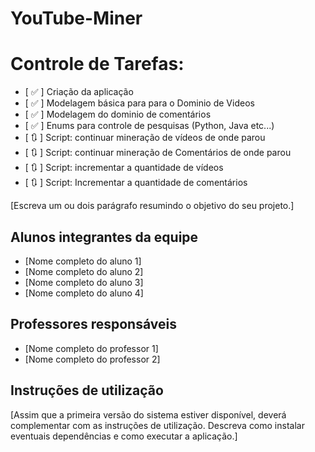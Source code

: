 # YouTube-Miner
# Controle de Tarefas:
- [ ✅ ] Criação da aplicação
- [ ✅ ] Modelagem básica para para o Dominio de Videos
- [ ✅ ] Modelagem do dominio de comentários
- [ ✅ ] Enums para controle de pesquisas (Python, Java etc...)
- [ 🔃 ] Script: continuar mineração de vídeos de onde parou
- [ 🔃 ] Script: continuar mineração de Comentários de onde parou
- [ 🔃 ] Script: incrementar a quantidade de vídeos
- [ 🔃 ] Script: Incrementar a quantidade de comentários

[Escreva um ou dois  parágrafo resumindo o objetivo do seu projeto.]

## Alunos integrantes da equipe

* [Nome completo do aluno 1]
* [Nome completo do aluno 2]
* [Nome completo do aluno 3]
* [Nome completo do aluno 4]

## Professores responsáveis

* [Nome completo do professor 1]
* [Nome completo do professor 2]

## Instruções de utilização

[Assim que a primeira versão do sistema estiver disponível, deverá complementar com as instruções de utilização. Descreva como instalar eventuais dependências e como executar a aplicação.]
